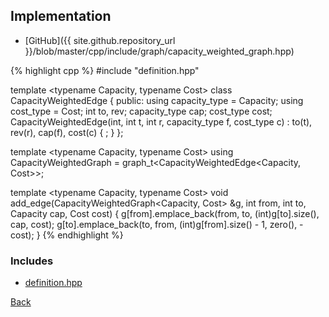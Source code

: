## Implementation

- [GitHub]({{ site.github.repository_url }}/blob/master/cpp/include/graph/capacity_weighted_graph.hpp)

{% highlight cpp %}
#include "definition.hpp"

template <typename Capacity, typename Cost> class CapacityWeightedEdge {
public:
  using capacity_type = Capacity;
  using cost_type = Cost;
  int to, rev;
  capacity_type cap;
  cost_type cost;
  CapacityWeightedEdge(int, int t, int r, capacity_type f, cost_type c) :
    to(t), rev(r), cap(f), cost(c) {
    ;
  }
};

template <typename Capacity, typename Cost>
using CapacityWeightedGraph = graph_t<CapacityWeightedEdge<Capacity, Cost>>;

template <typename Capacity, typename Cost>
void add_edge(CapacityWeightedGraph<Capacity, Cost> &g, int from, int to,
              Capacity cap, Cost cost) {
  g[from].emplace_back(from, to, (int)g[to].size(), cap, cost);
  g[to].emplace_back(to, from, (int)g[from].size() - 1, zero<Capacity>(),
                     -cost);
}
{% endhighlight %}

### Includes

- [definition.hpp](definition)

[Back](../..)
